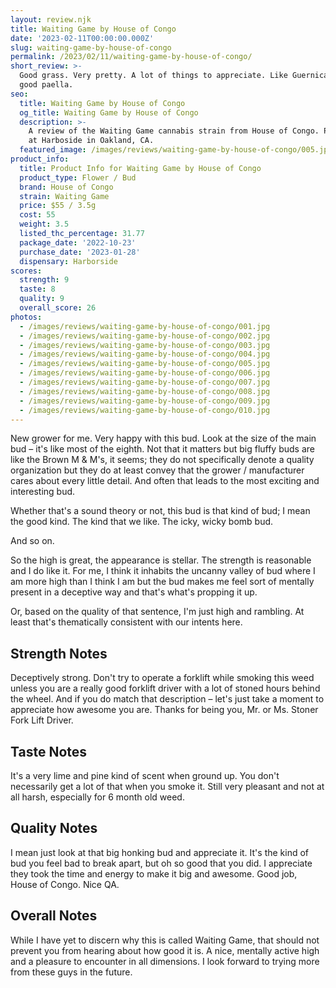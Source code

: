 ```yaml
---
layout: review.njk
title: Waiting Game by House of Congo
date: '2023-02-11T00:00:00.000Z'
slug: waiting-game-by-house-of-congo
permalink: /2023/02/11/waiting-game-by-house-of-congo/
short_review: >-
  Good grass. Very pretty. A lot of things to appreciate. Like Guernica. Or a
  good paella.
seo:
  title: Waiting Game by House of Congo
  og_title: Waiting Game by House of Congo
  description: >-
    A review of the Waiting Game cannabis strain from House of Congo. Purchased
    at Harboside in Oakland, CA.
  featured_image: /images/reviews/waiting-game-by-house-of-congo/005.jpg
product_info:
  title: Product Info for Waiting Game by House of Congo
  product_type: Flower / Bud
  brand: House of Congo
  strain: Waiting Game
  price: $55 / 3.5g
  cost: 55
  weight: 3.5
  listed_thc_percentage: 31.77
  package_date: '2022-10-23'
  purchase_date: '2023-01-28'
  dispensary: Harborside
scores:
  strength: 9
  taste: 8
  quality: 9
  overall_score: 26
photos:
  - /images/reviews/waiting-game-by-house-of-congo/001.jpg
  - /images/reviews/waiting-game-by-house-of-congo/002.jpg
  - /images/reviews/waiting-game-by-house-of-congo/003.jpg
  - /images/reviews/waiting-game-by-house-of-congo/004.jpg
  - /images/reviews/waiting-game-by-house-of-congo/005.jpg
  - /images/reviews/waiting-game-by-house-of-congo/006.jpg
  - /images/reviews/waiting-game-by-house-of-congo/007.jpg
  - /images/reviews/waiting-game-by-house-of-congo/008.jpg
  - /images/reviews/waiting-game-by-house-of-congo/009.jpg
  - /images/reviews/waiting-game-by-house-of-congo/010.jpg
---
```


New grower for me. Very happy with this bud. Look at the size of the main bud – it's like most of the eighth. Not that it matters but big fluffy buds are like the Brown M & M's, it seems; they do not specifically denote a quality organization but they do at least convey that the grower / manufacturer cares about every little detail. And often that leads to the most exciting and interesting bud.

Whether that's a sound theory or not, this bud is that kind of bud; I mean the good kind. The kind that we like. The icky, wicky bomb bud.

And so on.

So the high is great, the appearance is stellar. The strength is reasonable and I do like it. For me, I think it inhabits the uncanny valley of bud where I am more high than I think I am but the bud makes me feel sort of mentally present in a deceptive way and that's what's propping it up.

Or, based on the quality of that sentence, I'm just high and rambling. At least that's thematically consistent with our intents here.

## Strength Notes

Deceptively strong. Don't try to operate a forklift while smoking this weed unless you are a really good forklift driver with a lot of stoned hours behind the wheel. And if you do match that description – let's just take a moment to appreciate how awesome you are. Thanks for being you, Mr. or Ms. Stoner Fork Lift Driver.

## Taste Notes

It's a very lime and pine kind of scent when ground up. You don't necessarily get a lot of that when you smoke it. Still very pleasant and not at all harsh, especially for 6 month old weed.

## Quality Notes

I mean just look at that big honking bud and appreciate it. It's the kind of bud you feel bad to break apart, but oh so good that you did. I appreciate they took the time and energy to make it big and awesome. Good job, House of Congo. Nice QA.

## Overall Notes

While I have yet to discern why this is called Waiting Game, that should not prevent you from hearing about how good it is. A nice, mentally active high and a pleasure to encounter in all dimensions. I look forward to trying more from these guys in the future.
